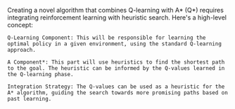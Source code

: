 Creating a novel algorithm that combines Q-learning with A* (Q*) requires integrating reinforcement learning with heuristic search. Here's a high-level concept:

    Q-Learning Component: This will be responsible for learning the optimal policy in a given environment, using the standard Q-learning approach.

    A Component*: This part will use heuristics to find the shortest path to the goal. The heuristic can be informed by the Q-values learned in the Q-learning phase.

    Integration Strategy: The Q-values can be used as a heuristic for the A* algorithm, guiding the search towards more promising paths based on past learning.

